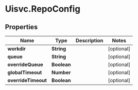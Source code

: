 # Uisvc.RepoConfig

## Properties

Name | Type | Description | Notes
------------ | ------------- | ------------- | -------------
**workdir** | **String** |  | [optional] 
**queue** | **String** |  | [optional] 
**overrideQueue** | **Boolean** |  | [optional] 
**globalTimeout** | **Number** |  | [optional] 
**overrideTimeout** | **Boolean** |  | [optional] 


